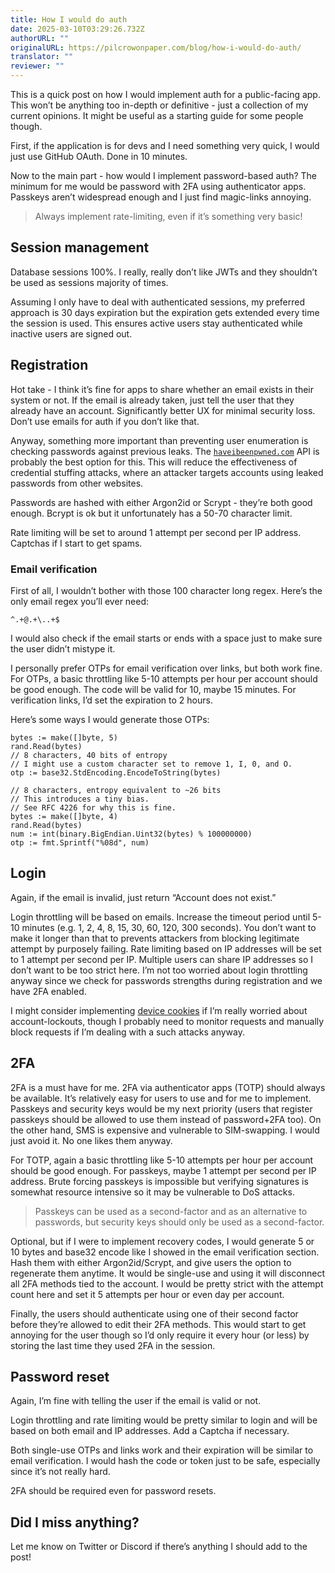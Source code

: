 ```yaml
---
title: How I would do auth
date: 2025-03-10T03:29:26.732Z
authorURL: ""
originalURL: https://pilcrowonpaper.com/blog/how-i-would-do-auth/
translator: ""
reviewer: ""
---
```


This is a quick post on how I would implement auth for a public-facing app. This won’t be anything too in-depth or definitive - just a collection of my current opinions. It might be useful as a starting guide for some people though.

First, if the application is for devs and I need something very quick, I would just use GitHub OAuth. Done in 10 minutes.

Now to the main part - how would I implement password-based auth? The minimum for me would be password with 2FA using authenticator apps. Passkeys aren’t widespread enough and I just find magic-links annoying.

> Always implement rate-limiting, even if it’s something very basic!

Session management
------------------

Database sessions 100%. I really, really don’t like JWTs and they shouldn’t be used as sessions majority of times.

Assuming I only have to deal with authenticated sessions, my preferred approach is 30 days expiration but the expiration gets extended every time the session is used. This ensures active users stay authenticated while inactive users are signed out.

Registration
------------

Hot take - I think it’s fine for apps to share whether an email exists in their system or not. If the email is already taken, just tell the user that they already have an account. Significantly better UX for minimal security loss. Don’t use emails for auth if you don’t like that.

Anyway, something more important than preventing user enumeration is checking passwords against previous leaks. The [`haveibeenpwned.com`][1] API is probably the best option for this. This will reduce the effectiveness of credential stuffing attacks, where an attacker targets accounts using leaked passwords from other websites.

Passwords are hashed with either Argon2id or Scrypt - they’re both good enough. Bcrypt is ok but it unfortunately has a 50-70 character limit.

Rate limiting will be set to around 1 attempt per second per IP address. Captchas if I start to get spams.

### Email verification

First of all, I wouldn’t bother with those 100 character long regex. Here’s the only email regex you’ll ever need:

```
^.+@.+\..+$
```

I would also check if the email starts or ends with a space just to make sure the user didn’t mistype it.

I personally prefer OTPs for email verification over links, but both work fine. For OTPs, a basic throttling like 5-10 attempts per hour per account should be good enough. The code will be valid for 10, maybe 15 minutes. For verification links, I’d set the expiration to 2 hours.

Here’s some ways I would generate those OTPs:

```
bytes := make([]byte, 5)
rand.Read(bytes)
// 8 characters, 40 bits of entropy
// I might use a custom character set to remove 1, I, 0, and O.
otp := base32.StdEncoding.EncodeToString(bytes)
```

```
// 8 characters, entropy equivalent to ~26 bits
// This introduces a tiny bias.
// See RFC 4226 for why this is fine.
bytes := make([]byte, 4)
rand.Read(bytes)
num := int(binary.BigEndian.Uint32(bytes) % 100000000)
otp := fmt.Sprintf("%08d", num)
```

Login
-----

Again, if the email is invalid, just return “Account does not exist.”

Login throttling will be based on emails. Increase the timeout period until 5-10 minutes (e.g. 1, 2, 4, 8, 15, 30, 60, 120, 300 seconds). You don’t want to make it longer than that to prevents attackers from blocking legitimate attempt by purposely failing. Rate limiting based on IP addresses will be set to 1 attempt per second per IP. Multiple users can share IP addresses so I don’t want to be too strict here. I’m not too worried about login throttling anyway since we check for passwords strengths during registration and we have 2FA enabled.

I might consider implementing [device cookies][2] if I’m really worried about account-lockouts, though I probably need to monitor requests and manually block requests if I’m dealing with a such attacks anyway.

2FA
---

2FA is a must have for me. 2FA via authenticator apps (TOTP) should always be available. It’s relatively easy for users to use and for me to implement. Passkeys and security keys would be my next priority (users that register passkeys should be allowed to use them instead of password+2FA too). On the other hand, SMS is expensive and vulnerable to SIM-swapping. I would just avoid it. No one likes them anyway.

For TOTP, again a basic throttling like 5-10 attempts per hour per account should be good enough. For passkeys, maybe 1 attempt per second per IP address. Brute forcing passkeys is impossible but verifying signatures is somewhat resource intensive so it may be vulnerable to DoS attacks.

> Passkeys can be used as a second-factor and as an alternative to passwords, but security keys should only be used as a second-factor.

Optional, but if I were to implement recovery codes, I would generate 5 or 10 bytes and base32 encode like I showed in the email verification section. Hash them with either Argon2id/Scrypt, and give users the option to regenerate them anytime. It would be single-use and using it will disconnect all 2FA methods tied to the account. I would be pretty strict with the attempt count here and set it 5 attempts per hour or even day per account.

Finally, the users should authenticate using one of their second factor before they’re allowed to edit their 2FA methods. This would start to get annoying for the user though so I’d only require it every hour (or less) by storing the last time they used 2FA in the session.

Password reset
--------------

Again, I’m fine with telling the user if the email is valid or not.

Login throttling and rate limiting would be pretty similar to login and will be based on both email and IP addresses. Add a Captcha if necessary.

Both single-use OTPs and links work and their expiration will be similar to email verification. I would hash the code or token just to be safe, especially since it’s not really hard.

2FA should be required even for password resets.

Did I miss anything?
--------------------

Let me know on Twitter or Discord if there’s anything I should add to the post!

[1]: https://haveibeenpwned.com/
[2]: https://owasp.org/www-community/Slow_Down_Online_Guessing_Attacks_with_Device_Cookies
